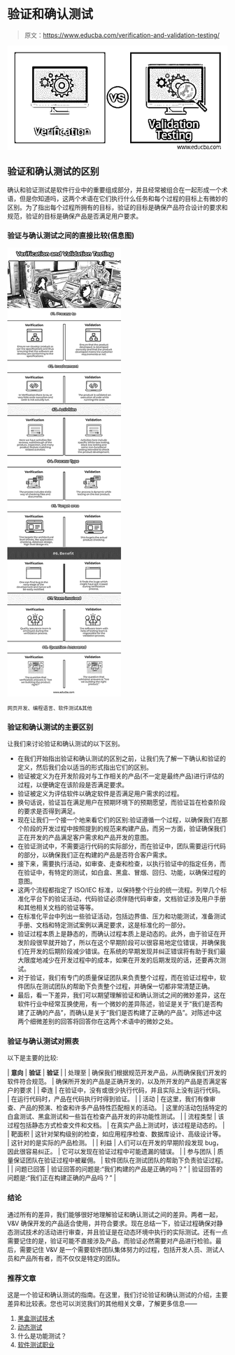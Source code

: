 # 验证和确认测试

> 原文：<https://www.educba.com/verification-and-validation-testing/>

![Verification and Validation Testing](img/a2cf978074155b60ff9a5f33a6749fbb.png)



## 验证和确认测试的区别

确认和验证测试是软件行业中的重要组成部分，并且经常被组合在一起形成一个术语，但是你知道吗，这两个术语在它们执行什么任务和每个过程的目标上有微妙的区别。为了指出每个过程所拥有的目标，验证的目标是确保产品符合设计的要求和规范，验证的目标是确保产品是否满足用户要求。

### 验证与确认测试之间的直接比较(信息图)

![Verification and Validation Testing info](img/9e4017b9789802c68aacce2ba2ee3000.png)



<small>网页开发、编程语言、软件测试&其他</small>

### 验证和确认测试的主要区别

让我们来讨论验证和确认测试的以下区别。

*   在我们开始指出验证和确认测试的区别之前，让我们先了解一下确认和验证的定义，然后我们会以适当的形式指出它们的区别。
*   验证被定义为在开发阶段对与工作相关的产品(不一定是最终产品)进行评估的过程，以便确定在该阶段是否满足要求。
*   验证被定义为评估软件以确定软件是否满足用户需求的过程。
*   换句话说，验证旨在满足用户在预期环境下的预期愿望，而验证旨在检查阶段的要求是否得到满足。
*   现在让我们一个接一个地来看它们的区别:验证遵循一个过程，以确保我们在那个阶段的开发过程中按照提到的规范来构建产品，而另一方面，验证确保我们正在开发的产品满足客户需求和产品开发的意图。
*   在验证测试中，不需要运行代码的实际部分，而在验证中，团队需要运行代码的部分，以确保我们正在构建的产品是否符合客户需求。
*   接下来，需要执行活动，如审查、走查和检查，以执行验证中的指定任务，而在验证中，有特定的测试，如白盒、黑盒、冒烟、回归、功能，以确保过程的意图。
*   这两个流程都指定了 ISO/IEC 标准，以保持整个行业的统一流程。列举几个标准化平台下的验证活动，代码验证必须伴随代码审查，文档验证涉及用户手册和其他相关文档的验证等等。
*   在标准化平台中列出一些验证活动，包括边界值、压力和功能测试，准备测试手册、文档和特定测试案例以满足要求，这是标准化的一部分。
*   验证过程本质上是静态的，而确认过程本质上是动态的。此外，由于验证在开发阶段很早就开始了，所以在这个早期阶段可以很容易地定位错误，并确保我们在开发的后期阶段减少错误。在系统的早期发现并纠正错误将有助于我们最大限度地减少在开发过程中的成本，如果在开发的后期发现的话，还要再次测试。
*   对于验证，我们有专门的质量保证团队来负责整个过程，而在验证过程中，软件团队在测试团队的帮助下负责整个过程，并确保一切都非常清楚正确。
*   最后，看一下差异，我们可以期望理解验证和确认测试之间的微妙差异，这在软件行业中经常互换使用，有一个微妙的差异陈述，验证是关于“我们是否构建了正确的产品”，而确认是关于“我们是否构建了正确的产品”。对陈述中这两个细微差别的回答将回答你在这两个术语中的微妙之处。

### 验证与确认测试对照表

以下是主要的比较:

| **意向** | **验证** | **验证** |
| 处理至 | 确保我们根据规范开发产品，从而确保我们开发的软件符合规范。 | 确保所开发的产品是正确开发的，以及所开发的产品是否满足客户的要求 |
| 牵连 | 在验证中，没有或很少执行代码，并且实际上没有运行代码。 | 在运行代码时，产品在代码执行时得到验证。 |
| 活动 | 在这里，我们有像审查、产品的预演、检查和许多产品特性匹配相关的活动。 | 这里的活动包括特定的白盒测试、黑盒测试和一些旨在检查产品开发的非功能性测试。 |
| 流程类型 | 该过程包括静态方式检查文件和文档。 | 在真实产品上测试时，该过程是动态的。 |
| 靶面积 | 这针对架构级别的检查，如应用程序检查、数据库设计、高级设计等。 | 这针对的是实际的产品检测。 |
| 利益 | 人们可以在开发的早期阶段发现 bug，因此很容易纠正。 | 它可以发现在验证过程中可能遗漏的错误。 |
| 参与团队 | 质量保证团队在验证过程中被雇佣。 | 软件团队在测试团队的帮助下负责验证过程。 |
| 问题已回答 | 验证回答的问题是:“我们构建的产品是正确的吗？” | 验证回答的问题是:“我们正在构建正确的产品吗？” |

### 结论

通过所有的差异，我们能够很好地理解验证和确认测试之间的差异。两者一起，V&V 确保开发的产品适合使用，并符合要求。现在总结一下，验证过程确保对静态测试技术的活动进行审查，并且验证是在动态环境中执行的实际测试。还有一点需要记住的是，验证可能不直接涉及产品，而验证必然需要对产品进行检验。最后，需要记住 V&V 是一个需要软件团队集体努力的过程，包括开发人员、测试人员和产品所有者，而不仅仅是特定的团队。

### 推荐文章

这是一个验证和确认测试的指南。在这里，我们讨论验证和确认测试的介绍，主要差异和比较表。您也可以浏览我们的其他相关文章，了解更多信息——

1.  [黑盒测试技术](https://www.educba.com/black-box-testing-techniques/)
2.  [动态测试](https://www.educba.com/dynamic-testing/)
3.  什么是功能测试？
4.  [软件测试职业](https://www.educba.com/careers-in-software-testing/)





